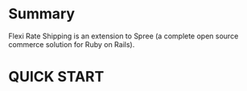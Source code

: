Summary
======= 
Flexi Rate Shipping is an extension to Spree (a complete open source commerce solution for Ruby on Rails).


QUICK START
===========
 